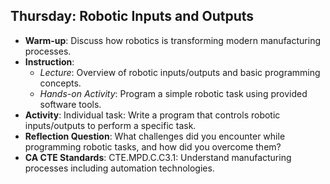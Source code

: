 ## Thursday: Robotic Inputs and Outputs

- **Warm-up**: Discuss how robotics is transforming modern manufacturing processes.
- **Instruction**:
  - *Lecture*: Overview of robotic inputs/outputs and basic programming concepts.
  - *Hands-on Activity*: Program a simple robotic task using provided software tools.
- **Activity**: Individual task: Write a program that controls robotic inputs/outputs to perform a specific task.
- **Reflection Question**: What challenges did you encounter while programming robotic tasks, and how did you overcome them?
- **CA CTE Standards**: CTE.MPD.C.C3.1: Understand manufacturing processes including automation technologies.